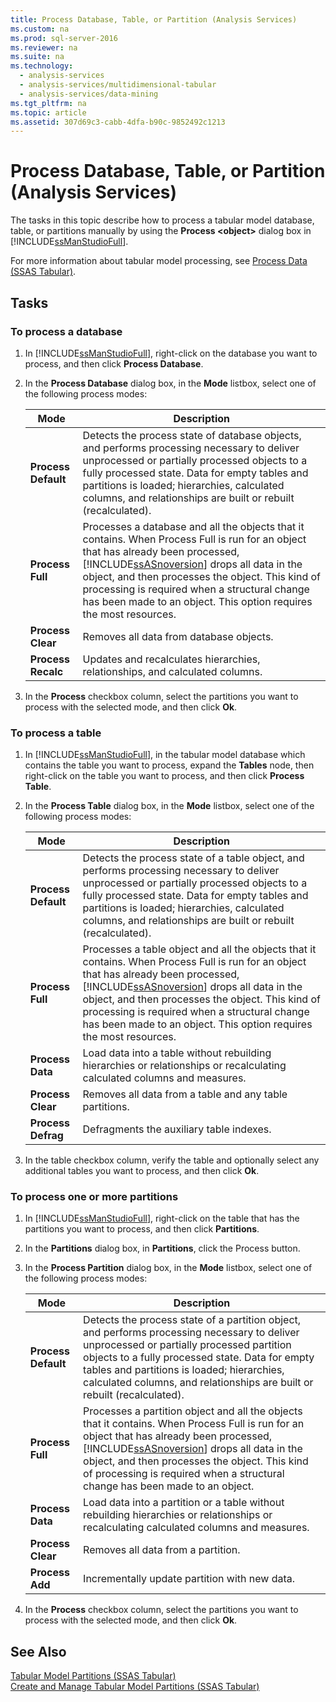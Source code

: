 ```yaml
---
title: Process Database, Table, or Partition (Analysis Services)
ms.custom: na
ms.prod: sql-server-2016
ms.reviewer: na
ms.suite: na
ms.technology: 
  - analysis-services
  - analysis-services/multidimensional-tabular
  - analysis-services/data-mining
ms.tgt_pltfrm: na
ms.topic: article
ms.assetid: 307d69c3-cabb-4dfa-b90c-9852492c1213
---
```

# Process Database, Table, or Partition (Analysis Services)
  The tasks in this topic describe how to process a tabular model database, table, or partitions manually by using the **Process \<object\>** dialog box in [!INCLUDE[ssManStudioFull](../../Token\Other/ssManStudioFull_md.md)].  
  
 For more information about tabular model processing, see [Process Data &#40;SSAS Tabular&#41;](../Topic/Process%20Data%20\(SSAS%20Tabular\).md).  
  
##  <a name="bkmk_process_tasks"></a> Tasks  
  
###  <a name="bkmk_process_db"></a> To process a database  
  
1.  In [!INCLUDE[ssManStudioFull](../../Token\Other/ssManStudioFull_md.md)], right\-click on the database you want to process, and then click **Process Database**.  
  
2.  In the **Process Database** dialog box, in the **Mode** listbox, select one of the following process modes:  
  
    |Mode|Description|  
    |----------|-----------------|  
    |**Process Default**|Detects the process state of database objects, and performs processing necessary to deliver unprocessed or partially processed objects to a fully processed state. Data for empty tables and partitions is loaded; hierarchies, calculated columns, and relationships are built or rebuilt \(recalculated\).|  
    |**Process Full**|Processes a database and all the objects that it contains. When Process Full is run for an object that has already been processed, [!INCLUDE[ssASnoversion](../../Token\Other/ssASnoversion_md.md)] drops all data in the object, and then processes the object. This kind of processing is required when a structural change has been made to an object. This option requires the most resources.|  
    |**Process Clear**|Removes all data from database objects.|  
    |**Process Recalc**|Updates and recalculates hierarchies, relationships, and calculated columns.|  
  
3.  In the **Process** checkbox column, select the partitions you want to process with the selected mode, and then click **Ok**.  
  
###  <a name="bkmk_process_table"></a> To process a table  
  
1.  In [!INCLUDE[ssManStudioFull](../../Token\Other/ssManStudioFull_md.md)], in the tabular model database which contains the table you want to process, expand the **Tables** node, then right\-click on the table you want to process, and then click **Process Table**.  
  
2.  In the **Process Table** dialog box, in the **Mode** listbox, select one of the following process modes:  
  
    |Mode|Description|  
    |----------|-----------------|  
    |**Process Default**|Detects the process state of a table object, and performs processing necessary to deliver unprocessed or partially processed objects to a fully processed state. Data for empty tables and partitions is loaded; hierarchies, calculated columns, and relationships are built or rebuilt \(recalculated\).|  
    |**Process Full**|Processes a table object and all the objects that it contains. When Process Full is run for an object that has already been processed, [!INCLUDE[ssASnoversion](../../Token\Other/ssASnoversion_md.md)] drops all data in the object, and then processes the object. This kind of processing is required when a structural change has been made to an object. This option requires the most resources.|  
    |**Process Data**|Load data into a table without rebuilding hierarchies or relationships or recalculating calculated columns and measures.|  
    |**Process Clear**|Removes all data from a table and any table partitions.|  
    |**Process Defrag**|Defragments the auxiliary table indexes.|  
  
3.  In the table checkbox column, verify the table and optionally select any additional tables you want to process, and then click **Ok**.  
  
###  <a name="bkmk_process_partition"></a> To process one or more partitions  
  
1.  In [!INCLUDE[ssManStudioFull](../../Token\Other/ssManStudioFull_md.md)], right\-click on the table that has the partitions you want to process, and then click **Partitions**.  
  
2.  In the **Partitions** dialog box, in **Partitions**, click the Process button.  
  
3.  In the **Process Partition** dialog box, in the **Mode** listbox, select one of the following process modes:  
  
    |Mode|Description|  
    |----------|-----------------|  
    |**Process Default**|Detects the process state of a partition object, and performs processing necessary to deliver unprocessed or partially processed partition objects to a fully processed state. Data for empty tables and partitions is loaded; hierarchies, calculated columns, and relationships are built or rebuilt \(recalculated\).|  
    |**Process Full**|Processes a partition object and all the objects that it contains. When Process Full is run for an object that has already been processed, [!INCLUDE[ssASnoversion](../../Token\Other/ssASnoversion_md.md)] drops all data in the object, and then processes the object. This kind of processing is required when a structural change has been made to an object.|  
    |**Process Data**|Load data into a partition or a table without rebuilding hierarchies or relationships or recalculating calculated columns and measures.|  
    |**Process Clear**|Removes all data from a partition.|  
    |**Process Add**|Incrementally update partition with new data.|  
  
4.  In the **Process** checkbox column, select the partitions you want to process with the selected mode, and then click **Ok**.  
  
## See Also  
 [Tabular Model Partitions &#40;SSAS Tabular&#41;](../Topic/Tabular%20Model%20Partitions%20\(SSAS%20Tabular\).md)   
 [Create and Manage Tabular Model Partitions &#40;SSAS Tabular&#41;](../Topic/Create%20and%20Manage%20Tabular%20Model%20Partitions%20\(SSAS%20Tabular\).md)  
  
  
